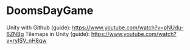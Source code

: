 # DoomsDayGame

Unity with Github (guide): https://www.youtube.com/watch?v=pNUdu-6ZNBg
Tilemaps in Unity (guide): https://www.youtube.com/watch?v=ryISV_nH8qw